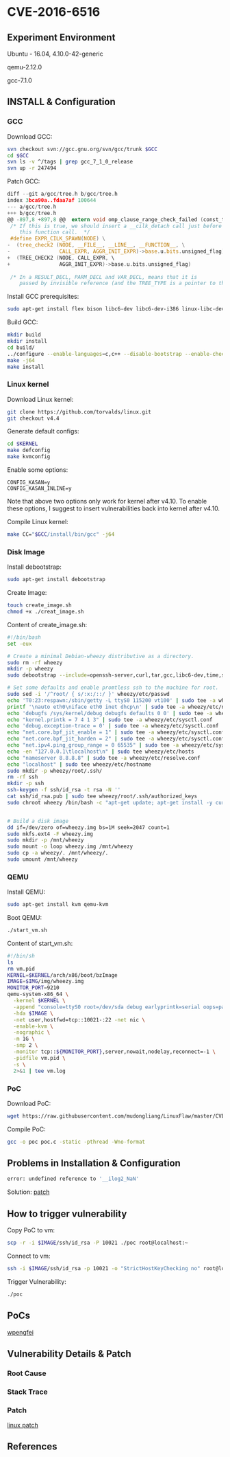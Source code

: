 # CVE-2016-6516

## Experiment Environment

Ubuntu - 16.04, 4.10.0-42-generic

qemu-2.12.0

gcc-7.1.0

## INSTALL & Configuration

### GCC
Download GCC:
``` bash
svn checkout svn://gcc.gnu.org/svn/gcc/trunk $GCC
cd $GCC
svn ls -v ^/tags | grep gcc_7_1_0_release
svn up -r 247494
```

Patch GCC:
``` c
diff --git a/gcc/tree.h b/gcc/tree.h
index 3bca90a..fdaa7af 100644
--- a/gcc/tree.h
+++ b/gcc/tree.h
@@ -897,8 +897,8 @@  extern void omp_clause_range_check_failed (const_tree, const char *, int,
 /* If this is true, we should insert a __cilk_detach call just before
    this function call.  */
 #define EXPR_CILK_SPAWN(NODE) \
-  (tree_check2 (NODE, __FILE__, __LINE__, __FUNCTION__, \
-                CALL_EXPR, AGGR_INIT_EXPR)->base.u.bits.unsigned_flag)
+  (TREE_CHECK2 (NODE, CALL_EXPR, \
+                AGGR_INIT_EXPR)->base.u.bits.unsigned_flag)
 
 /* In a RESULT_DECL, PARM_DECL and VAR_DECL, means that it is
    passed by invisible reference (and the TREE_TYPE is a pointer to the true
```

Install GCC prerequisites:
``` bash
sudo apt-get install flex bison libc6-dev libc6-dev-i386 linux-libc-dev linux-libc-dev:i386 libgmp3-dev libmpfr-dev libmpc-dev build-essential bc
```

Build GCC:
``` bash
mkdir build
mkdir install
cd build/
../configure --enable-languages=c,c++ --disable-bootstrap --enable-checking=no --with-gnu-as --with-gnu-ld --with-ld=/usr/bin/ld.bfd --disable-multilib --prefix=$GCC/install/
make -j64
make install
```

### Linux kernel
Download Linux kernel:
``` bash
git clone https://github.com/torvalds/linux.git
git checkout v4.4
```

Generate default configs:
``` bash
cd $KERNEL
make defconfig
make kvmconfig
```
Enable some options:
```
CONFIG_KASAN=y
CONFIG_KASAN_INLINE=y
```
Note that above two options only work for kernel after v4.10. To enable these options, I suggest to insert vulnerabilities back into kernel after v4.10.

Compile Linux kernel:
``` bash
make CC="$GCC/install/bin/gcc" -j64
```
### Disk Image

Install debootstrap:
``` bash
sudo apt-get install debootstrap
```

Create Image:
``` bash
touch create_image.sh
chmod +x ./creat_image.sh
```

Content of create_image.sh:
``` bash
#!/bin/bash
set -eux

# Create a minimal Debian-wheezy distributive as a directory.
sudo rm -rf wheezy
mkdir -p wheezy
sudo debootstrap --include=openssh-server,curl,tar,gcc,libc6-dev,time,strace,sudo,less,psmisc wheezy wheezy

# Set some defaults and enable promtless ssh to the machine for root.
sudo sed -i '/^root/ { s/:x:/::/ }' wheezy/etc/passwd
echo 'T0:23:respawn:/sbin/getty -L ttyS0 115200 vt100' | sudo tee -a wheezy/etc/inittab
printf '\nauto eth0\niface eth0 inet dhcp\n' | sudo tee -a wheezy/etc/network/interfaces
echo 'debugfs /sys/kernel/debug debugfs defaults 0 0' | sudo tee -a wheezy/etc/fstab
echo "kernel.printk = 7 4 1 3" | sudo tee -a wheezy/etc/sysctl.conf
echo 'debug.exception-trace = 0' | sudo tee -a wheezy/etc/sysctl.conf
echo "net.core.bpf_jit_enable = 1" | sudo tee -a wheezy/etc/sysctl.conf
echo "net.core.bpf_jit_harden = 2" | sudo tee -a wheezy/etc/sysctl.conf
echo "net.ipv4.ping_group_range = 0 65535" | sudo tee -a wheezy/etc/sysctl.conf
echo -en "127.0.0.1\tlocalhost\n" | sudo tee wheezy/etc/hosts
echo "nameserver 8.8.8.8" | sudo tee -a wheezy/etc/resolve.conf
echo "localhost" | sudo tee wheezy/etc/hostname
sudo mkdir -p wheezy/root/.ssh/
rm -rf ssh
mkdir -p ssh
ssh-keygen -f ssh/id_rsa -t rsa -N ''
cat ssh/id_rsa.pub | sudo tee wheezy/root/.ssh/authorized_keys
sudo chroot wheezy /bin/bash -c "apt-get update; apt-get install -y curl tar time strace gcc make sysbench git vim screen usbutils gdb"


# Build a disk image
dd if=/dev/zero of=wheezy.img bs=1M seek=2047 count=1
sudo mkfs.ext4 -F wheezy.img
sudo mkdir -p /mnt/wheezy
sudo mount -o loop wheezy.img /mnt/wheezy
sudo cp -a wheezy/. /mnt/wheezy/.
sudo umount /mnt/wheezy
```
### QEMU

Install QEMU:
``` bash
sudo apt-get install kvm qemu-kvm
```

Boot QEMU:
``` bash
./start_vm.sh
```

Content of start_vm.sh:
``` bash
#!/bin/sh
ls
rm vm.pid
KERNEL=$KERNEL/arch/x86/boot/bzImage
IMAGE=$IMG/img/wheezy.img
MONITOR_PORT=9210
qemu-system-x86_64 \
  -kernel $KERNEL \
  -append "console=ttyS0 root=/dev/sda debug earlyprintk=serial oops=panic panic_on_warn=1 ftrace_dump_on_oops=orig_cpu" \
  -hda $IMAGE \
  -net user,hostfwd=tcp::10021-:22 -net nic \
  -enable-kvm \
  -nographic \
  -m 1G \
  -smp 2 \
  -monitor tcp::${MONITOR_PORT},server,nowait,nodelay,reconnect=-1 \
  -pidfile vm.pid \
  -s \
  2>&1 | tee vm.log
```
### PoC
Download PoC:
``` bash
wget https://raw.githubusercontent.com/mudongliang/LinuxFlaw/master/CVE-2016-6516/poc.c
```

Compile PoC:
``` bash
gcc -o poc poc.c -static -pthread -Wno-format
```

## Problems in Installation & Configuration
``` bash
error: undefined reference to '__ilog2_NaN'
```
Solution: [patch](https://git.kernel.org/cgit/linux/kernel/git/torvalds/linux.git/commit/?id=474c90156c8dcc2fa815e6716cc9394d7930cb9c)

## How to trigger vulnerability

Copy PoC to vm:
``` bash
scp -r -i $IMAGE/ssh/id_rsa -P 10021 ./poc root@localhost:~
```

Connect to vm:
``` bash
ssh -i $IMAGE/ssh/id_rsa -p 10021 -o "StrictHostKeyChecking no" root@localhost
```

Trigger Vulnerability:
``` bash
./poc
```

## PoCs

[wpengfei](https://github.com/wpengfei/CVE-2016-6516-exploit/blob/master/exploit.c)

## Vulnerability Details & Patch

### Root Cause

### Stack Trace

### Patch

[linux patch](https://github.com/torvalds/linux/commit/10eec60ce79187686e052092e5383c99b4420a20)

## References
